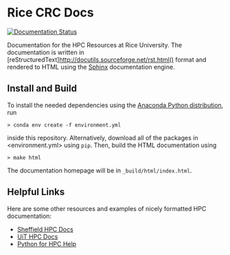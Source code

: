 # Rice CRC Docs
[![Documentation Status](https://readthedocs.org/projects/rice-hpc-docs/badge/?version=latest)](https://rice-hpc-docs.readthedocs.io/en/latest/?badge=latest)

Documentation for the HPC Resources at Rice University. The documentation is written in [reStructuredText]http://docutils.sourceforge.net/rst.html() format
and rendered to HTML using the [Sphinx](http://www.sphinx-doc.org) documentation engine.

## Install and Build

To install the needed dependencies using the [Anaconda Python distribution](https://www.anaconda.com/distribution/), run
```shell
> conda env create -f environment.yml
```
inside this repository. Alternatively, download all of the packages in <environment.yml> using `pip`.
Then, build the HTML documentation using
```shell
> make html
```
The documentation homepage will be in `_build/html/index.html`.

## Helpful Links

Here are some other resources and examples of nicely formatted HPC documentation:

* [Sheffield HPC Docs](http://docs.hpc.shef.ac.uk/en/latest/hpc/index.html)
* [UiT HPC Docs](https://hpc-uit.readthedocs.io/en/latest/)
* [Python for HPC Help](https://betterscientificsoftware.github.io/python-for-hpc/tutorials/python.doc-sphinx.html)
